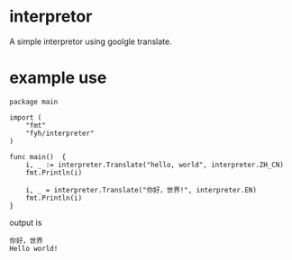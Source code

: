 # interpretor
A simple interpretor using goolgle translate.

# example use

```golang
package main

import (
    "fmt"
    "fyh/interpreter"
)

func main()  {
    i, _ := interpreter.Translate("hello, world", interpreter.ZH_CN)
    fmt.Println(i)

    i, _ = interpreter.Translate("你好，世界!", interpreter.EN)
    fmt.Println(i)
}
```

output is 
```
你好，世界
Hello world!
```
